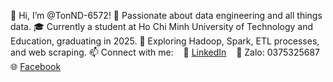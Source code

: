 👋 Hi, I’m @TonND-6572!
👀 Passionate about data engineering and all things data.
🎓 Currently a student at Ho Chi Minh University of Technology and Education, graduating in 2025.
🌱 Exploring Hadoop, Spark, ETL processes, and web scraping.
📫 Connect with me:
   🔗 [LinkedIn](https://www.linkedin.com/in/nguyenductoan040402)
   📱  Zalo: 0375325687
   🌐 [Facebook](https://www.facebook.com/profile.php?id=100008166552114)
  
<!---
TonND-6572/TonND-6572 is a ✨ special ✨ repository because its `README.md` (this file) appears on your GitHub profile.
You can click the Preview link to take a look at your changes.
--->
